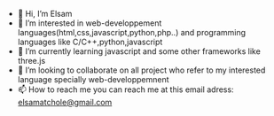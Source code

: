 - 👋 Hi, I’m Elsam
- 👀 I’m interested in web-developpement languages(html,css,javascript,python,php..) and programming languages like C/C++,python,javascript
- 🌱 I’m currently learning javascript and some other frameworks like three.js
- 💞️ I’m looking to collaborate on all project who refer to my interested language specially web-developpemnent
- 📫 How to reach me you can reach me at this email adress: elsamatchole@gmail.com

<!---
unkwnownGriot/unkwnownGriot is a ✨ special ✨ repository because its `README.md` (this file) appears on your GitHub profile.
You can click the Preview link to take a look at your changes.
--->
